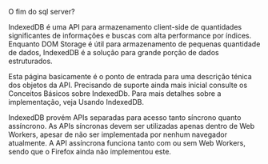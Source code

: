 ﻿O fim do sql server?

IndexedDB é uma API para armazenamento client-side de quantidades significantes de informações e buscas com alta performance por índices. Enquanto DOM Storage é útil para armazenamento de pequenas quantidade de dados, IndexedDB é a solução para grande porção de dados estruturados.

Esta página basicamente é o ponto de entrada para uma descrição ténica dos objetos da API. Precisando de suporte ainda mais inicial consulte os Conceitos Básicos sobre IndexedDb. Para mais detalhes sobre a implementação, veja Usando IndexedDB.

IndexedDB provém APIs separadas para acesso tanto síncrono quanto assíncrono. As APIs síncronas devem ser utilizadas apenas dentro de Web Workers, apesar de não ser implementada por nenhum navegador atualmente. A API assíncrona funciona tanto com ou sem Web Workers, sendo que o Firefox ainda não implementou este.
